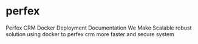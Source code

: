 # perfex
Perfex CRM Docker Deployment Documentation We Make Scalable robust solution using docker to perfex crm more faster and secure system
